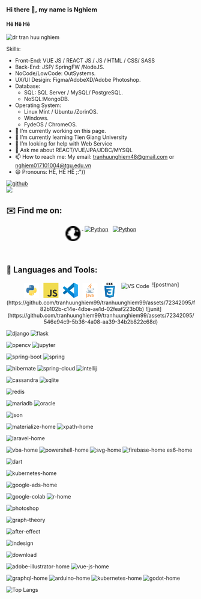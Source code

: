 ### Hi there 👋, my name is Nghiem
#### Hê Hê Hê
![dr tran huu nghiem](https://user-images.githubusercontent.com/72342095/121803362-5dab3380-cc6b-11eb-9cd0-f5fbfa907754.gif)

<!-- ![Hệ hệ Hệ](https://user-images.githubusercontent.com/72342095/116647597-1d3a7380-a9a5-11eb-9088-0a77f3e7f44c.png) -->


Skills: 
- Front-End: VUE JS / REACT JS / JS / HTML / CSS/ SASS
- Back-End: JSP/ SpringFW /NodeJS.
- NoCode/LowCode: OutSystems.
- UX/UI Desigin: Figma/AdobeXD/Adobe Photoshop.
- Database: 
    + SQL: SQL Server / MySQL/ PostgreSQL.
    + NoSQL:MongoDB.
- Operating System: 
    + Linux Mint / Ubuntu /ZorinOS.
    + Windows.
    + FydeOS / ChromeOS.
- 🔭 I’m currently working on this page. 
- 🌱 I’m currently learning Tien Giang University 
- 🤔 I’m looking for help with Web Service 
- 💬 Ask me about REACT/VUE/JPA/JDBC/MYSQL 
- 📫 How to reach me: My email: tranhuunghiem48@gmail.com or nghiem017101004@tgu.edu.vn
- 😄 Pronouns: HÊ, HÊ HÊ ;:")) 


[<img src='https://cdn.jsdelivr.net/npm/simple-icons@3.0.1/icons/github.svg' alt='github' height='40'>](https://github.com/tranhuunghiem99)  
![](https://komarev.com/ghpvc/?username=tranhuunghiem99&color=green)

## ✉️ Find me on:


<p align="center">
 <a href="https://github.com/tranhuunghiem99" target="_blank" rel="noopener noreferrer"> <img src="https://raw.githubusercontent.com/iconic/open-iconic/master/svg/globe.svg" alt="Python" height="40" style="vertical-align:top; margin:4px"> </a>
 <a href="https://linkedin.com/" target="_blank" rel="noopener noreferrer"> <img src="https://cdn.jsdelivr.net/npm/simple-icons@v3/icons/linkedin.svg" alt="Python" height="40" style="vertical-align:top; margin:4px"></a>
 <a href="mailto:tranhuunghie48@gmail.com"> <img src="https://cdn.jsdelivr.net/npm/simple-icons@v3/icons/gmail.svg" alt="Python" height="40" style="vertical-align:top; margin:4px"></a>
</p>

<br />

## 🧰 Languages and Tools:
<p align="center">
<img src="https://raw.githubusercontent.com/github/explore/80688e429a7d4ef2fca1e82350fe8e3517d3494d/topics/python/python.png" alt="Python" height="40" style="vertical-align:top; margin:4px">
<img src="https://raw.githubusercontent.com/github/explore/80688e429a7d4ef2fca1e82350fe8e3517d3494d/topics/javascript/javascript.png" alt="Javascript" height="40" style="vertical-align:top; margin:4px">
<img src="https://raw.githubusercontent.com/github/explore/80688e429a7d4ef2fca1e82350fe8e3517d3494d/topics/visual-studio-code/visual-studio-code.png" alt="VS Code" height="40" style="vertical-align:top; margin:4px">
<img src="https://raw.githubusercontent.com/github/explore/80688e429a7d4ef2fca1e82350fe8e3517d3494d/topics/java/java.png" alt="Python" height="40" style="vertical-align:top; margin:4px">
<img src="https://raw.githubusercontent.com/github/explore/80688e429a7d4ef2fca1e82350fe8e3517d3494d/topics/css/css.png" alt="Javascript" height="40" style="vertical-align:top; margin:4px">
<img src="https://raw.githubusercontent.com/github/explore/80688e429a7d4ef2fca1e82350fe8e3517d3494d/topics/sass/sasss.png" alt="VS Code" height="40" style="vertical-align:top; margin:4px">  
<!--
<img src="https://raw.githubusercontent.com/github/explore/80688e429a7d4ef2fca1e82350fe8e3517d3494d/topics/python/python.png" alt="Python" height="40" style="vertical-align:top; margin:4px">
<img src="https://raw.githubusercontent.com/github/explore/80688e429a7d4ef2fca1e82350fe8e3517d3494d/topics/javascript/javascript.png" alt="Javascript" height="40" style="vertical-align:top; margin:4px">
<img src="https://raw.githubusercontent.com/github/explore/80688e429a7d4ef2fca1e82350fe8e3517d3494d/topics/visual-studio-code/visual-studio-code.png" alt="VS Code" height="40" style="vertical-align:top; margin:4px">
<img src="https://raw.githubusercontent.com/github/explore/80688e429a7d4ef2fca1e82350fe8e3517d3494d/topics/java/java.png" alt="Python" height="40" style="vertical-align:top; margin:4px">
<img src="https://raw.githubusercontent.com/github/explore/80688e429a7d4ef2fca1e82350fe8e3517d3494d/topics/css/css.png" alt="Javascript" height="40" style="vertical-align:top; margin:4px">
<img src="https://raw.githubusercontent.com/github/explore/80688e429a7d4ef2fca1e82350fe8e3517d3494d/topics/sass/sasss.png" alt="VS Code" height="40" style="vertical-align:top; margin:4px">  
<img src="https://raw.githubusercontent.com/github/explore/80688e429a7d4ef2fca1e82350fe8e3517d3494d/topics/typescript/typescript.png" alt="VS Code" height="40" style="vertical-align:top; margin:4px">    -->      
![postman](https://github.com/tranhuunghiem99/tranhuunghiem99/assets/72342095/f82b102b-c14e-4dbe-ae1d-02feaf223b0b)
![junit](https://github.com/tranhuunghiem99/tranhuunghiem99/assets/72342095/546e94c9-5b36-4a08-aa39-34b2b822c68d)

![django](https://github.com/tranhuunghiem99/tranhuunghiem99/assets/72342095/66f7ef4f-a17b-4055-a3b7-d852c710e843)
![flask](https://github.com/tranhuunghiem99/tranhuunghiem99/assets/72342095/e92e8b0e-788f-4173-a54c-b490e519c048)

![opencv](https://github.com/tranhuunghiem99/tranhuunghiem99/assets/72342095/c6b37999-7835-4d19-a971-0a9c9563381d)
![jupyter](https://github.com/tranhuunghiem99/tranhuunghiem99/assets/72342095/93061341-47f4-46b5-b2eb-1b48d70ba0ff)

![spring-boot](https://github.com/tranhuunghiem99/tranhuunghiem99/assets/72342095/d07b04cb-d275-4ce4-8b76-5bd9f7746b23)
![spring](https://github.com/tranhuunghiem99/tranhuunghiem99/assets/72342095/7b307796-1063-4db5-83c5-2cf073faf78a)

![hibernate](https://github.com/tranhuunghiem99/tranhuunghiem99/assets/72342095/ea720e74-9e88-4404-ab2b-da8b91fdb00b)
![spring-cloud](https://github.com/tranhuunghiem99/tranhuunghiem99/assets/72342095/65d36022-167f-4356-91e2-6e33a050dabc)
![intellij](https://github.com/tranhuunghiem99/tranhuunghiem99/assets/72342095/a672eb3c-a028-4e90-bafe-e56afcc4581f)


![cassandra](https://github.com/tranhuunghiem99/tranhuunghiem99/assets/72342095/59c8e8cb-0d84-40ce-b674-95f59eb04490)
![sqlite](https://github.com/tranhuunghiem99/tranhuunghiem99/assets/72342095/3a99a75d-baf3-492e-af25-79980d2d662d)


![redis](https://github.com/tranhuunghiem99/tranhuunghiem99/assets/72342095/14dca80e-73e0-462f-bbff-dce434854832)

![mariadb](https://github.com/tranhuunghiem99/tranhuunghiem99/assets/72342095/9162d70b-0055-4477-b729-5c356cadc44e)
![oracle](https://github.com/tranhuunghiem99/tranhuunghiem99/assets/72342095/c5e40064-494d-4175-aa56-0fd10fbbe87e)

![json](https://github.com/tranhuunghiem99/tranhuunghiem99/assets/72342095/04bb04a0-95d2-40cf-be80-5fb47d41d15a)

![materialize-home](https://github.com/tranhuunghiem99/tranhuunghiem99/assets/72342095/6ec538c8-4067-49f5-af27-5e1f3b2b259b)
![xpath-home](https://github.com/tranhuunghiem99/tranhuunghiem99/assets/72342095/93ef95a2-269b-472e-b703-bcbb8886d9cb)

![laravel-home](https://github.com/tranhuunghiem99/tranhuunghiem99/assets/72342095/2d818d91-fcac-473e-8507-a0b270c2c2e1)

![vba-home](https://github.com/tranhuunghiem99/tranhuunghiem99/assets/72342095/df188ce9-d1b0-4742-8cca-2a384404c090)
![powershell-home](https://github.com/tranhuunghiem99/tranhuunghiem99/assets/72342095/e5cd409f-1747-4d74-b7af-e39e2fc1eee4)
![svg-home](https://github.com/tranhuunghiem99/tranhuunghiem99/assets/72342095/19f5c364-ca43-46de-a92a-c7d6e8210e36)
![firebase-home
![es6-home](https://github.com/tranhuunghiem99/tranhuunghiem99/assets/72342095/ad609bcc-a474-49dd-9fa0-7fcbabaf839d)
](https://github.com/tranhuunghiem99/tranhuunghiem99/assets/72342095/57fc2579-36ea-4c66-97a2-9c1b40ebc9b0)

![dart](https://github.com/tranhuunghiem99/tranhuunghiem99/assets/72342095/20747eaa-9372-4db4-bec9-3dddbdfa0feb)

![kubernetes-home](https://github.com/tranhuunghiem99/tranhuunghiem99/assets/72342095/56d435d3-7ce1-47d1-bdfb-6436e1cd63d2)



![google-ads-home](https://github.com/tranhuunghiem99/tranhuunghiem99/assets/72342095/09cf45b8-86ef-4375-a354-6ca104a76d68)

![google-colab](https://github.com/tranhuunghiem99/tranhuunghiem99/assets/72342095/c3c782f1-b67c-4efe-877d-d9b3e71c0307)
![r-home](https://github.com/tranhuunghiem99/tranhuunghiem99/assets/72342095/a1d0ad89-c034-4b2b-961c-3ada409b42af)


![photoshop](https://github.com/tranhuunghiem99/tranhuunghiem99/assets/72342095/f8b41706-9164-4d6b-bef7-ab9a3196932a)

![graph-theory](https://github.com/tranhuunghiem99/tranhuunghiem99/assets/72342095/9af492c6-037d-415d-a2b9-fa9de563b509)

![after-effect](https://github.com/tranhuunghiem99/tranhuunghiem99/assets/72342095/100a14a3-ebcb-451e-9514-238b2ca70810)

![indesign](https://github.com/tranhuunghiem99/tranhuunghiem99/assets/72342095/f39c2721-8071-451c-bf26-19ee3c47f24d)


![download](https://github.com/tranhuunghiem99/tranhuunghiem99/assets/72342095/131e3f04-6c31-40f8-acc5-0adc72a48643)

![adobe-illustrator-home](https://github.com/tranhuunghiem99/tranhuunghiem99/assets/72342095/a2dcb6df-c2ee-402c-8374-e74b375cba5c)
![vue-js-home](https://github.com/tranhuunghiem99/tranhuunghiem99/assets/72342095/595d5e19-1dac-4d54-8fae-d25d153887d3)

![graphql-home](https://github.com/tranhuunghiem99/tranhuunghiem99/assets/72342095/58212f9b-9c77-4073-a689-b2e362b21b95)
![arduino-home](https://github.com/tranhuunghiem99/tranhuunghiem99/assets/72342095/cfd9dc19-f610-43b2-8ad3-ca28ee13f0f0)
![kubernetes-home](https://github.com/tranhuunghiem99/tranhuunghiem99/assets/72342095/fced2687-8bd5-4f57-aee0-2cfe68e529d9)
![godot-home](https://github.com/tranhuunghiem99/tranhuunghiem99/assets/72342095/c56a1d2d-0f95-4971-98ee-58d36f4135cb)
</p>


![Top Langs](https://github-readme-stats.vercel.app/api/top-langs/?username=CharalambosIoannou&theme=tokyonight)

<!--![GitHub metrics](https://metrics.lecoq.io/tranhuunghiem99)  
[GitHub stats](https://github-readme-stats.vercel.app/api?username=tranhuunghiem99&show_icons=true&count_private=true) 
[![Top Langs](https://github-readme-stats.vercel.app/api/top-langs/?username=tranhuunghiem99&layout=compact)](https://github.com/tranhuunghiem99/github-readme-stats)

![GitHub Activity Graph](https://activity-graph.herokuapp.com/graph?username=tranhuunghiem99)  

![Profile views](https://gpvc.arturio.dev/tranhuunghiem99)  -->


